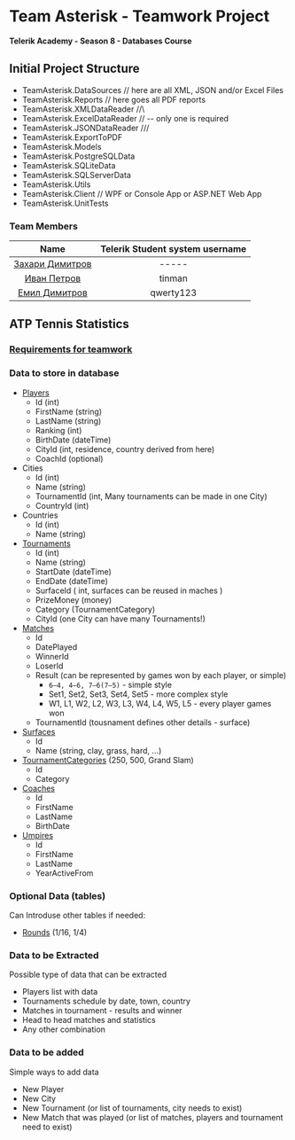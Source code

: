 # Team Asterisk - Teamwork Project

**Telerik Academy - Season 8 - Databases Course**

## Initial Project Structure

- TeamAsterisk.DataSources		// here are all XML, JSON and/or Excel Files
- TeamAsterisk.Reports			// here goes all PDF reports
- TeamAsterisk.XMLDataReader		//\
- TeamAsterisk.ExcelDataReader 	//	-- only one is required
- TeamAsterisk.JSONDataReader		///
- TeamAsterisk.ExportToPDF
- TeamAsterisk.Models
- TeamAsterisk.PostgreSQLData
- TeamAsterisk.SQLiteData
- TeamAsterisk.SQLServerData
- TeamAsterisk.Utils
- TeamAsterisk.Client				// WPF or Console App or ASP.NET Web App
- TeamAsterisk.UnitTests

### Team Members

| Name | Telerik Student system username |
|:----:|:-----------------------:|
| [Захари Димитров](https://github.com/) | ----- |
| [Иван Петров](https://github.com/tinmanjk) | tinman |
| [Емил Димитров](https://github.com/EmilPD) | qwerty123 |

## ATP Tennis Statistics

### [Requirements for teamwork](https://github.com/TelerikAcademy/Databases/tree/master/Teamwork/2017)

### Data to store in database
- [Players](http://www.atpworldtour.com/en/rankings/singles)
    - Id (int)
    - FirstName (string)
    - LastName (string)
    - Ranking (int)
    - BirthDate (dateTime)
    - CityId (int, residence, country derived from here)
    - CoachId (optional)
- Cities
    - Id (int)
    - Name (string)
    - TournamentId (int, Many tournaments can be made in one City)
    - CountryId (int)
- Countries
    - Id (int)
    - Name (string)
- [Tournaments](http://www.atpworldtour.com/en/tournaments)
    - Id (int)
    - Name (string)
    - StartDate (dateTime)
    - EndDate (dateTime)
    - SurfaceId ( int, surfaces can be reused in maches )
    - PrizeMoney (money)
    - Category (TournamentCategory)
    - CityId (one City can have many Tournaments!)
- [Matches](http://www.tennis-data.co.uk/alldata.php)
    - Id
    - DatePlayed
    - WinnerId
    - LoserId
    - Result (can be represented by games won by each player, or simple)
        - `6–4, 4–6, 7–6(7–5)` - simple style
        - Set1, Set2, Set3, Set4, Set5 - more complex style
        - W1, L1, W2, L2, W3, L3, W4, L4, W5, L5 - every player games won
    - TournamentId (tousnament defines other details - surface)
- [Surfaces](http://sportsbyapt.com/types-tennis-courts/)
    - Id
    - Name (string, clay, grass, hard, ...)
- [TournamentCategories](https://en.wikipedia.org/wiki/Association_of_Tennis_Professionals) (250, 500, Grand Slam)
    - Id
    - Category
- [Coaches](http://www.atpworldtour.com/en/players/coaches)
    - Id
    - FirstName
    - LastName
    - BirthDate
- [Umpires](https://en.wikipedia.org/wiki/List_of_tennis_umpires)
    - Id
    - FirstName
    - LastName
    - YearActiveFrom

### Optional Data (tables)
Can Introduse other tables if needed:
- [Rounds](https://en.wikipedia.org/wiki/Single-elimination_tournament) (1/16, 1/4)

### Data to be Extracted
Possible type of data that can be extracted
- Players list with data
- Tournaments schedule by date, town, country
- Matches in tournament - results and winner
- Head to head matches and statistics
- Any other combination

### Data to be added
Simple ways to add data
- New Player
- New City
- New Tournament (or list of tournaments, city needs to exist)
- New Match that was played (or list of matches, players and tournament need to exist)
